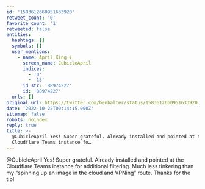 ```yaml
---
id: '1583612660951633920'
retweet_count: '0'
favorite_count: '1'
retweeted: false
entities:
  hashtags: []
  symbols: []
  user_mentions:
    - name: April King 🌀
      screen_name: CubicleApril
      indices:
        - '0'
        - '13'
      id_str: '88974227'
      id: '88974227'
  urls: []
original_url: https://twitter.com/benbalter/status/1583612660951633920
date: '2022-10-22T00:14:15.000Z'
sitemap: false
robots: noindex
reply: true
title: >-
  @CubicleApril Yes! Super grateful. Already installed and pointed at the
  Cloudflare Teams instance fo…
---
```


@CubicleApril Yes! Super grateful. Already installed and pointed at the Cloudflare Teams instance for additional filtering. Much less tinkering than my “spinning up an image in the cloud and VPNing” route. Thanks for the tip!